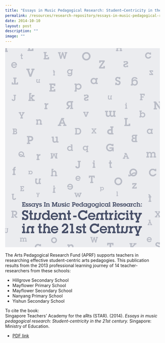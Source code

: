 ```yaml
---
title: "Essays in Music Pedagogical Research: Student–Centricity in the 21st Century"
permalink: /resources/research-repository/essays-in-music-pedagogical-research/
date: 2014-10-10
layout: post
description: ""
image: ""
---
```

<img src="/images/e0e778175u6177.png" 
         style="width:600px"
	/>


The Arts Pedagogical Research Fund (APRF) supports teachers in researching effective student-centric arts pedagogies. This publication results from the 2013 professional learning journey of 14 teacher-researchers from these schools:

*   Hillgrove Secondary School
*   Mayflower Primary School
*   Mayflower Secondary School
*   Nanyang Primary School
*   Yishun Secondary School

To cite the book:   
Singapore Teachers’ Academy for the aRts (STAR). (2014). _Essays in music pedagogical research: Student-centricity in the 21st century._ Singapore: Ministry of Education.

* [PDF link](https://academyofsingaporeteachers.moe.edu.sg/docs/librariesprovider4/research-publication/researchpublication2014.pdf?sfvrsn=e6e42b62_2)